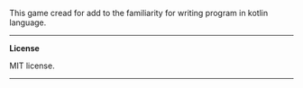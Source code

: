 
This game cread for add to the familiarity 
for writing program in kotlin language.

---
**License**

MIT license.

---
